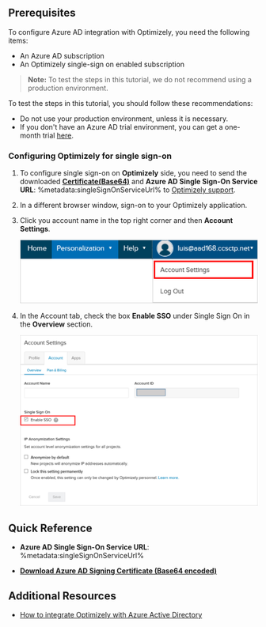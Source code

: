 ## Prerequisites

To configure Azure AD integration with Optimizely, you need the following items:

- An Azure AD subscription
- An Optimizely single-sign on enabled subscription

> **Note:**
> To test the steps in this tutorial, we do not recommend using a production environment.

To test the steps in this tutorial, you should follow these recommendations:

- Do not use your production environment, unless it is necessary.
- If you don't have an Azure AD trial environment, you can get a one-month trial [here](https://azure.microsoft.com/pricing/free-trial/).

### Configuring Optimizely for single sign-on

1. To configure single sign-on on **Optimizely** side, you need to send the downloaded **[Certificate(Base64)](%metadata:certificateDownloadBase64Url%)** and **Azure AD Single Sign-On Service URL**: %metadata:singleSignOnServiceUrl% to [Optimizely support](https://www.optimizely.com/contact).

2. In a different browser window, sign-on to your Optimizely application.

3. Click you account name in the top right corner and then **Account Settings**.
   
    ![Azure AD Single Sign-On](./media/tutorial_optimizely_09.png)

4. In the Account tab, check the box **Enable SSO** under Single Sign On in the **Overview** section.
   
    ![Azure AD Single Sign-On](./media/tutorial_optimizely_10.png)

## Quick Reference

* **Azure AD Single Sign-On Service URL**: %metadata:singleSignOnServiceUrl%

* **[Download Azure AD Signing Certificate (Base64 encoded)](%metadata:certificateDownloadBase64Url%)**


## Additional Resources

* [How to integrate Optimizely with Azure Active Directory](active-directory-saas-optimizely-tutorial.md)

